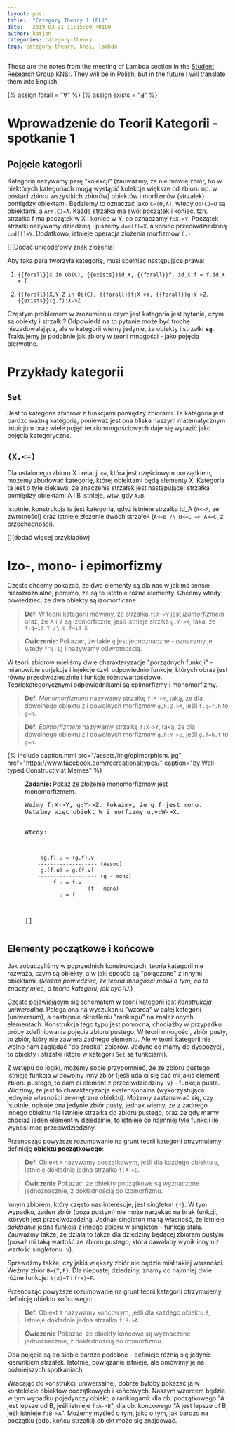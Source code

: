 ```yaml
---
layout: post
title:  "Category Theory 1 [PL]"
date:   2019-03-21 11:15:00 +0100
author: katjon
categories: category-theory
tags: category-theory, knsi, lambda
---
```

These are the notes from the meeting of Lambda section in the [Student Research Group KNSI][knsi]. They will be in Polish, but in the future I will translate them into English.

{% assign forall = "∀" %}
{% assign exists = "∃" %}

[knsi]: https:/knsi-wppt.github.io


Wprowadzenie do Teorii Kategorii - spotkanie 1
===

Pojęcie kategorii
---

Kategorią nazywamy parę "kolekcji" (zauważmy, że nie mówię zbiór, bo w niektórych kategoriach mogą wystąpić kolekcje większe od zbioru np. w postaci zbioru wszystkich zbiorów) obiektów i morfizmów (strzałek) pomiędzy obiektami. Będziemy to oznaczać jako `C=(O,A)`, wtedy `Ob(C)=O` są obiektami, a `Arr(C)=A`. Każda strzałka ma swój początek i koniec, tzn. strzałka f ma początek w X i koniec w Y, co oznaczamy `f:X->Y`. Początek strzałki nazywamy dziedziną i piszemy `dom(f)=X`, a koniec przeciwdziedziną `cod(f)=Y`. Dodatkowo, istnieje operacja złożenia morfizmów `(.)` 

[](Dodać unicode'owy znak złożenia)

Aby taka para tworzyła kategorię, musi spełniać następujące prawa:

1. `{{forall}}X in Ob(C), {{exists}}id_X, {{forall}}f, id_X.f = f.id_X = f`

2. `{{forall}}X,Y,Z in Ob(C), {{forall}}f:X->Y, {{forall}}g:Y->Z, {{exists}}(g.f):X->Z`

Częstym problemem w zrozumieniu czym jest kategoria jest pytanie, czym są obiekty i strzałki? Odpowiedź na to pytanie może być trochę niezadowalająca, ale w kategorii wiemy jedynie, że obiekty i strzałki **są**. Traktujemy je podobnie jak zbiory w teorii mnogości - jako pojęcia pierwotne.

Przykłady kategorii
===

`Set`
---
Jest to kategoria zbiorów z funkcjami pomiędzy zbiorami. Ta kategoria jest bardzo ważną kategorią, ponieważ jest ona bliska naszym matematycznym intuicjom oraz wiele pojęć teoriomnogościowych daje się wyrazić jako pojęcia kategoryczne.

`(X,<=)`
---
Dla ustalonego zbioru X i relacji `<=`, która jest częściowym porządkiem, możemy zbudować kategorię, której obiektami będą elementy X. Kategoria ta jest o tyle ciekawa, że znaczenie strzałek jest następujące:
strzałka pomiędzy obiektami A i B istnieje, wtw. gdy `A≤B`.

Istotnie, konstrukcja ta jest kategorią, gdyż istnieje strzałka id_A (`A<=A`, ze zwrotności) oraz istnieje złożenie dwóch strzałek (`A<=B /\ B<=C => A<=C`, z przechodności).

<!-- <figure class="task">
Zadanie: Pokazać, że grupy z homomorfizmami grup tworzą kategorię (kategoria Grp).
</figure> -->

[](dodać więcej przykładów)

Izo-, mono- i epimorfizmy
===

Często chcemy pokazać, że dwa elementy są dla nas w jakimś sensie nierozróżnialne, pomimo, że są to istotnie różne elementy. Chcemy wtedy powiedzieć, że dwa obiekty są izomorficzne.

> **Def.** W teorii kategorii mówimy, że strzałka `f:X->Y` jest *izomorfizmem* oraz, że X i Y są izomorficzne, jeśli istnieje strzłka `g:Y->X`, taka, że  `f.g=id_Y /\ g.f=id_X`

> **Ćwiczenie:** Pokazać, że takie `g` jest jednoznaczne - oznaczmy je wtedy `f^{-1}` i nazywamy odwrotnością.

W teorii zbiorów mieliśmy dwie charakteryzacje "porządnych funkcji" - mianowicie surjekcje i injekcje czyli odpowiednio funkcje, których obraz jest równy przeciwdziedzinie i funkcje różnowartościowe. Teoriokategorycznymi odpowiednikami są epimorfizmy i monomorfizmy.

> **Def.** *Monomorfizmem* nazywamy strzałkę `f:X->Y`, taką, że dla dowolnego obiektu `Z` i dowolnych morfizmów `g,h:Z->X`, jeśli `f.g=f.h` to `g=h`.

> **Def.** *Epimorfizmem* nazywamy strzałkę `f:X->Y`, taką, że dla dowolnego obiektu `Z` i dowolnych morfizmów `g,h:Y->Z`, jeśli `g.f=h.f` to `g=h`.

{% include caption.html 
    src="/assets/img/epimorphism.jpg" 
    href="https://www.facebook.com/recreationaltypes/"
    caption="by Well-typed Constructivist Memes"
%}

<figure class="task">
<span><b>Zadanie:</b> Pokaż że złożenie monomorfizmów jest monomorfizmem.</span>
<pre>
Weźmy f:X->Y, g:Y->Z. Pokażmy, że g.f jest mono. 
Ustalmy więc obiekt W i morfizmy u,v:W->X.

Wtedy:

         (g.f).u = (g.f).v
        ------------------- (Assoc)
         g.(f.u) = g.(f.v) 
        ------------------- (g - mono)
             f.u = f.v 
            ----------- (f - mono)
               u = f
[]
</pre>
</figure>

Elementy początkowe i końcowe 
---

Jak zobaczyliśmy w poprzednich konstrukcjach, teoria kategorii nie rozważa, czym są obiekty, a w jaki sposób są "połączone" z innymi obiektami. (*Można powiedzieć, że teoria mnogości mówi o tym, co to znaczy mieć, a teoria kategorii, jak być :D.*)

Często pojawiającym się schematem w teorii kategorii jest *konstrukcja uniwersalna*. Polega ona na wyszukaniu "wzorca" w całej kategorii (uniwersum), a następnie określeniu "rankingu" na znalezionych elementach. Konstrukcja tego typu jest pomocna, chociażby w przypadku próby zdefiniowania pojęcia zbioru pustego. W teorii mnogości, zbiór pusty, to zbiór, który nie zawiera żadnego elementu. Ale w teorii kategorii nie wolno nam zaglądać "do środka" zbiorów. Jedyne co mamy do dyspozycji, to obiekty i strzałki (które w kategorii `Set` są funkcjami). 

Z wstępu do logiki, możemy sobie przypomnieć, że ze zbioru pustego istnieje funkcja w dowolny inny zbiór (jeśli uda ci się dać mi jakiś element zbioru pustego, to dam ci element z przeciwdziedziny :v) - funkcja pusta. Widzimy, że jest to charakteryzacja ekstensjonalna (wykorzystująca jednynie własności zewnętrzne obiektu). Możemy zastanawiać się, czy istotnie, opisuje ona jedynie zbiór pusty, jednak wiemy, że z żadnego innego obiektu nie istnieje strzałka do zbioru pustego, oraz że gdy mamy chociaż jeden element w dziedzinie, to istnieje co najmniej tyle funkcji ile wynosi moc przeciwdziedziny. 

Przenosząc powyższe rozumowanie na grunt teorii kategorii otrzymujemy definicję **obiektu początkowego**:

> **Def.** Obiekt `A` nazywamy początkowym, jeśli dla każdego obiektu `B`, istnieje dokładnie jedna strzałka `f:A->B`.

> **Ćwiczenie** Pokazać, że obiekty początkowe są wyznaczone jednoznacznie, z dokładnością do izomorfizmu.

Innym zbiorem, który często nas interesuje, jest singleton `{*}`. W tym wypadku, żaden zbiór (poza pustym) nie może narzekać na brak funkcji, których jest przeciwdzedziną. Jednak singleton ma tą własność, że istnieje *dokładnie* jedna funkcja z innego zbioru w singleton - funkcja stała. Zauważmy także, że działa to także dla dziedziny będącej zbiorem pustym (pokaż mi taką wartość ze zbioru pustego, która dawałaby wynik inny niż wartość singletonu :v). 

Sprawdźmy także, czy jakiś większy zbiór nie będzie miał takiej własności. Weźmy zbiór `B={T,F}`. Dla niepustej dziedziny, znamy co najmniej dwie różne funkcje: 
`t(x)=T` i `f(x)=F`. 

Przenosząc powyższe rozumowanie na grunt teorii kategorii otrzymujemy definicję obiektu końcowego:

> **Def.** Obiekt `A` nazywamy końcowym, jeśli dla każdego obiektu `B`, istnieje dokładnie jedna strzałka `f:B->A`.

> **Ćwiczenie** Pokazać, że obiekty końcowe są wyznaczone jednoznacznie, z dokładnością do izomorfizmu.

Oba pojęcia są do siebie bardzo podobne - definicje różnią się jedynie kierunkiem strzałek. Istotnie, powiązanie istnieje, ale omówimy je na późniejszych spotkaniach.

Wracając do konstrukcji uniwersalnej, dobrze byłoby pokazać ją w kontekście obiektów początkowych i końcowych. Naszym wzorcem będzie w tym wypadku pojedynczy obiekt, a rankingami: dla ob. początkowego "A jest lepsze od B, jeśli istnieje `f:A->B`", dla ob. końcowego "A jest lepsze of B, jeśli istnieje `f:B->A`". Możemy myśleć o tym, jako o tym, jak bardzo na początku (odp. końcu strzałki) obiekt może się znajdować.
